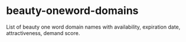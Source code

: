 # beauty-oneword-domains
List of beauty one word domain names with availability, expiration date, attractiveness, demand score.
